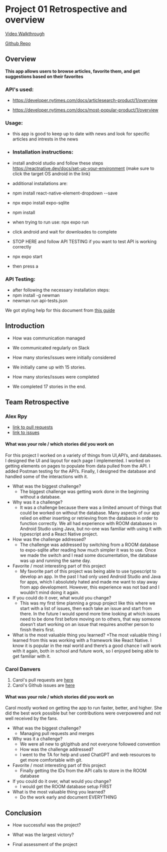
# Project 01 Retrospective and overview

[Video Walkthrough](https://www.youtube.com/watch?v=o-YBDTqX_ZU) 
<!-- Ads have really ruined rick-rolling. -->
[Github Repo](https://github.com/dclinkenbeard/MyDemoApplication)

## Overview
**This app allows users to browse articles, favorite them, and get suggestions based on their favorites**

### API's used: 
- https://developer.nytimes.com/docs/articlesearch-product/1/overview

- https://developer.nytimes.com/docs/most-popular-product/1/overview


### Usage:
- this app is good to keep up to date with news and look for specific articles and intrests in the news 

- ### Installation instructions:
- install android studio and follow these steps https://reactnative.dev/docs/set-up-your-environment  (make sure to click the target OS android in the link)
- additional installations are:
- npm install react-native-element-dropdown --save
- npx expo install expo-sqlite
- npm install
- when trying to run use: npx expo run
- click android and wait for downloades to complete
- STOP HERE and follow API TESTING if you want to test API is working correctly
- npx expo start
- then press a 

### API Testing:
- after following the necessary installation steps:
- npm install -g newman 
- newman run api-tests.json

We got styling help for this document from [this guide](https://docs.github.com/en/get-started/writing-on-github/getting-started-with-writing-and-formatting-on-github/basic-writing-and-formatting-syntax)

## Introduction

* How was communication managed
+ We communicated regularly on Slack
* How many stories/issues were initially considered
+ We initially came up with 15 stories.
* How many stories/issues were completed
+ We completed 17 stories in the end. 

## Team Retrospective

### Alex Rpy

- [link to pull requests](https://github.com/alexr415/438-project-1-gorup-10/pulls?q=is%3Apr+is%3Aclosed+assignee%3Aalexr415)
- [link to issues](https://github.com/alexr415/438-project-1-gorup-10/issues?q=is%3Aissue+is%3Aclosed+assignee%3Aalexr415)

#### What was your role / which stories did you work on
For this project I worked on a variety of things from UI,API’s, and databases. I designed the UI and layout for each page I implemented. I worked on getting elements on pages to populate from data pulled from the API. I added Postman testing for the API’s. Finally, I designed the database and handled some of the interactions with it. 

+ What was the biggest challenge?
  + The biggest challenge was getting work done in the beginning without a database.
+ Why was it a challenge?
  + It was a challenge because there was a limited amount of things that could be worked on without the database. Many aspects of our app relied on either inserting or retrieving from the database in order to function correctly. We all had experience with ROOM databases in Android Studio using Java, but no-one was familiar with using it with typescript and a React Native project. 
+ How was the challenge addressed?
  + The challenge was addressed by switching from a ROOM database to expo-sqlite after reading how much simpler it was to use. Once we made the switch and I read some documentation,  the database was up and running the same day.
+ Favorite / most interesting part of this project
  + My favorite part of this project was being able to use typescript to develop an app. In the past I had only used Android Studio and Java for apps, which I absolutely hated and made me want to stay away from app development. However, this experience was not bad and I wouldn’t mind doing it again.
+ If you could do it over, what would you change?
  + This was my first time planning a group project like this where we start with a list of issues, then each take an issue and start from there. In the future I would spend more time looking at which issues need to be done first before moving on to others, that way someone doesn’t start working on an issue that requires another person to finish theirs first. 
+ What is the most valuable thing you learned?
  +The most valuable thing I learned from this was working with a framework like React Native. I know it is popular in the real world and there’s a good chance I will work with it again, both in school and future work, so I enjoyed being able to get familiar with it. 

### Carol Danvers
1. Carol's pull requests are [here](https://github.com/Jonathan-Welham/Bits-Bots/pulls/@CarolDanvers)
1. Carol's Github issues are [here](https://github.com/FedericoRubino/cst438_project2/issues/created_by/@FedericoRubino)

#### What was your role / which stories did you work on
Carol mostly worked on getting the app to run faster, better, and higher.  She did the best work possible but her contributions were overpowered and not well received by the fans.

+ What was the biggest challenge? 
  + Managing pull requests and merges
+ Why was it a challenge?
  + We were all new to git/github and not everyone followed convention
  + How was the challenge addressed?
  + I went to the TA for help and used ChatGPT and web resources to get more comfortable with git.
+ Favorite / most interesting part of this project
  + Finally getting the IDs from the API calls to store in the ROOM database
+ If you could do it over, what would you change?
  + I would get the ROOM database setup FIRST
+ What is the most valuable thing you learned?
  + Do the work early and document EVERYTHING


## Conclusion

- How successful was the project?

- What was the largest victory?

- Final assessment of the project
